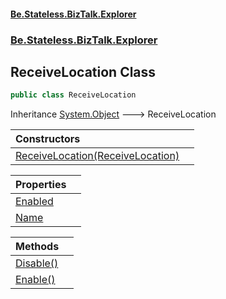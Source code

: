 #### [Be.Stateless.BizTalk.Explorer](README.md 'README')
### [Be.Stateless.BizTalk.Explorer](Be.Stateless.BizTalk.Explorer.md 'Be.Stateless.BizTalk.Explorer')

## ReceiveLocation Class

```csharp
public class ReceiveLocation
```

Inheritance [System.Object](https://docs.microsoft.com/en-us/dotnet/api/System.Object 'System.Object') &#129106; ReceiveLocation

| Constructors | |
| :--- | :--- |
| [ReceiveLocation(ReceiveLocation)](ReceiveLocation.ReceiveLocation(ReceiveLocation).md 'Be.Stateless.BizTalk.Explorer.ReceiveLocation.ReceiveLocation(Microsoft.BizTalk.ExplorerOM.ReceiveLocation)') | |

| Properties | |
| :--- | :--- |
| [Enabled](ReceiveLocation.Enabled.md 'Be.Stateless.BizTalk.Explorer.ReceiveLocation.Enabled') | |
| [Name](ReceiveLocation.Name.md 'Be.Stateless.BizTalk.Explorer.ReceiveLocation.Name') | |

| Methods | |
| :--- | :--- |
| [Disable()](ReceiveLocation.Disable().md 'Be.Stateless.BizTalk.Explorer.ReceiveLocation.Disable()') | |
| [Enable()](ReceiveLocation.Enable().md 'Be.Stateless.BizTalk.Explorer.ReceiveLocation.Enable()') | |
